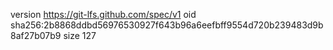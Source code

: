 version https://git-lfs.github.com/spec/v1
oid sha256:2b8868ddbd56976530927f643b96a6eefbff9554d720b239483d9b8af27b07b9
size 127
